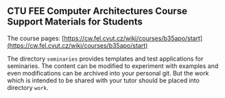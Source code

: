 ## CTU FEE Computer Architectures Course Support Materials for Students

The course pages: [https://cw.fel.cvut.cz/wiki/courses/b35apo/start](https://cw.fel.cvut.cz/wiki/courses/b35apo/start)

The directory `seminaries` provides templates and test applications
for seminaries. The content can be modified to experiment with examples
and even modifications can be archived into your personal git.
But the work which is intended to be shared with your tutor should
be placed into directory `work`.
